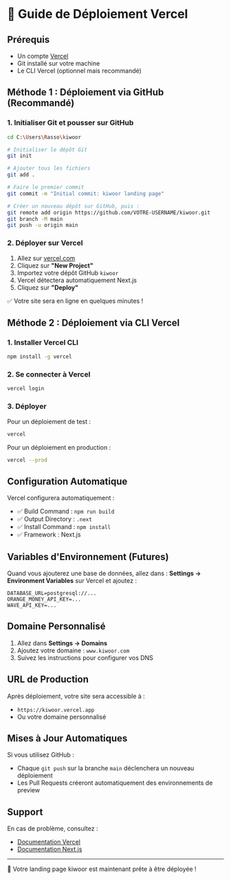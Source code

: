 # 🚀 Guide de Déploiement Vercel

## Prérequis

- Un compte [Vercel](https://vercel.com)
- Git installé sur votre machine
- Le CLI Vercel (optionnel mais recommandé)

## Méthode 1 : Déploiement via GitHub (Recommandé)

### 1. Initialiser Git et pousser sur GitHub

```bash
cd C:\Users\Rasso\kiwoor

# Initialiser le dépôt Git
git init

# Ajouter tous les fichiers
git add .

# Faire le premier commit
git commit -m "Initial commit: kiwoor landing page"

# Créer un nouveau dépôt sur GitHub, puis :
git remote add origin https://github.com/VOTRE-USERNAME/kiwoor.git
git branch -M main
git push -u origin main
```

### 2. Déployer sur Vercel

1. Allez sur [vercel.com](https://vercel.com)
2. Cliquez sur **"New Project"**
3. Importez votre dépôt GitHub `kiwoor`
4. Vercel détectera automatiquement Next.js
5. Cliquez sur **"Deploy"**

✅ Votre site sera en ligne en quelques minutes !

## Méthode 2 : Déploiement via CLI Vercel

### 1. Installer Vercel CLI

```bash
npm install -g vercel
```

### 2. Se connecter à Vercel

```bash
vercel login
```

### 3. Déployer

Pour un déploiement de test :
```bash
vercel
```

Pour un déploiement en production :
```bash
vercel --prod
```

## Configuration Automatique

Vercel configurera automatiquement :
- ✅ Build Command : `npm run build`
- ✅ Output Directory : `.next`
- ✅ Install Command : `npm install`
- ✅ Framework : Next.js

## Variables d'Environnement (Futures)

Quand vous ajouterez une base de données, allez dans :
**Settings → Environment Variables** sur Vercel et ajoutez :

```
DATABASE_URL=postgresql://...
ORANGE_MONEY_API_KEY=...
WAVE_API_KEY=...
```

## Domaine Personnalisé

1. Allez dans **Settings → Domains**
2. Ajoutez votre domaine : `www.kiwoor.com`
3. Suivez les instructions pour configurer vos DNS

## URL de Production

Après déploiement, votre site sera accessible à :
- `https://kiwoor.vercel.app`
- Ou votre domaine personnalisé

## Mises à Jour Automatiques

Si vous utilisez GitHub :
- Chaque `git push` sur la branche `main` déclenchera un nouveau déploiement
- Les Pull Requests créeront automatiquement des environnements de preview

## Support

En cas de problème, consultez :
- [Documentation Vercel](https://vercel.com/docs)
- [Documentation Next.js](https://nextjs.org/docs)

---

🎉 Votre landing page kiwoor est maintenant prête à être déployée !

